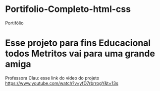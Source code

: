 # Portifolio-Completo-html-css
Portifólio
# Esse projeto para fins Educacional todos Metritos vai para uma grande amiga 
Professora Clau: esse link do video do projeto https://www.youtube.com/watch?v=yfD7rbrrogY&t=13s
